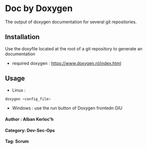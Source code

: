 # Doc by Doxygen

The output of doxygen documentation for several git repositories.

## Installation

Use the doxyfile located at the root of a git repository to generate an documentation

- required doxygen : https://www.doxygen.nl/index.html

## Usage

- Linux :
```bash
doxygen <config_file>
```
- Windows : use the run button of Doxygen frontedn GIU 

#### Author : Alban Kerloc'h
#### Category: Dev-Sec-Ops
#### Tag: Scrum
